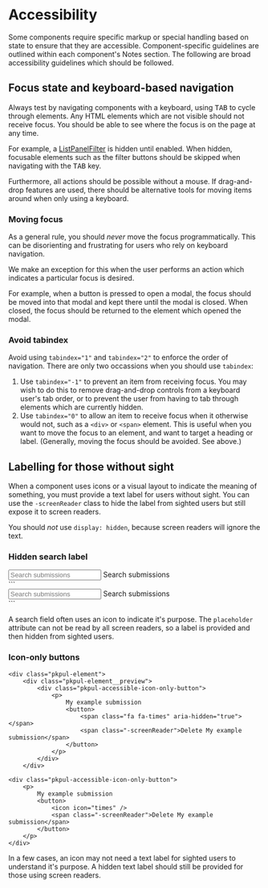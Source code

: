 # Accessibility

Some components require specific markup or special handling based on state to ensure that they are accessible. Component-specific guidelines are outlined within each component's Notes section. The following are broad accessibility guidelines which should be followed.

## Focus state and keyboard-based navigation

Always test by navigating components with a keyboard, using <kbd>TAB</kbd> to cycle through elements. Any HTML elements which are not visible should not receive focus. You should be able to see where the focus is on the page at any time.

For example, a [ListPanelFilter](/components/detail/list-panel--with-filter) is hidden until enabled. When hidden, focusable elements such as the filter buttons should be skipped when navigating with the <kbd>TAB</kbd> key.

Furthermore, all actions should be possible without a mouse. If drag-and-drop features are used, there should be alternative tools for moving items around when only using a keyboard.

### Moving focus

As a general rule, you should *never* move the focus programmatically. This can be disorienting and frustrating for users who rely on keyboard navigation.

We make an exception for this when the user performs an action which indicates a particular focus is desired.

For example, when a button is pressed to open a modal, the focus should be moved into that modal and kept there until the modal is closed. When closed, the focus should be returned to the element which opened the modal.

### Avoid tabindex

Avoid using `tabindex="1"` and `tabindex="2"` to enforce the order of navigation. There are only two occassions when you should use `tabindex`:

1. Use `tabindex="-1"` to prevent an item from receiving focus. You may wish to do this to remove drag-and-drop controls from a keyboard user's tab order, or to prevent the user from having to tab through elements which are currently hidden.
2. Use `tabindex="0"` to allow an item to receive focus when it otherwise would not, such as a `<div>` or `<span>` element. This is useful when you want to move the focus to an element, and want to target a heading or label. (Generally, moving the focus should be avoided. See above.)

## Labelling for those without sight

When a component uses icons or a visual layout to indicate the meaning of something, you must provide a text label for users without sight. You can use the `-screenReader` class to hide the label from sighted users but still expose it to screen readers.

You should _not_ use `display: hidden`, because screen readers will ignore the text.

### Hidden search label

<div class="pkpul-element">
	<div class="pkpul-element__preview">
		<div class="pkpul-accessible-search">
			<span class="fa fa-search" aria-hidden="true"></span>
			<input id="searchInput" placeholder="Search submissions">
			<label for="searchInput" class="-screenReader">
				Search submissions
			</label>
		</div>
	</div>
```
<div class="pkpul-accessible-search">
	<icon icon="search" />
	<input id="searchInput" placeholder="Search submissions">
	<label for="searchInput" class="-screenReader">
		Search submissions
	</label>
</div>
```
</div>

A search field often uses an icon to indicate it's purpose. The `placeholder` attribute can not be read by all screen readers, so a label is provided and then hidden from sighted users.

### Icon-only buttons
```
<div class="pkpul-element">
	<div class="pkpul-element__preview">
		<div class="pkpul-accessible-icon-only-button">
			<p>
				My example submission
				<button>
					<span class="fa fa-times" aria-hidden="true"></span>
					<span class="-screenReader">Delete My example submission</span>
				</button>
			</p>
		</div>
	</div>

<div class="pkpul-accessible-icon-only-button">
	<p>
		My example submission
		<button>
			<icon icon="times" />
			<span class="-screenReader">Delete My example submission</span>
		</button>
	</p>
</div>
```

In a few cases, an icon may not need a text label for sighted users to understand it's purpose. A hidden text label should still be provided for those using screen readers.
